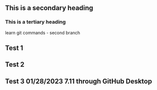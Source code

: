 ## This is a secondary heading
### This is a tertiary heading
learn git commands - second branch
## Test 1 
## Test 2
## Test 3 01/28/2023 7.11 through GitHub Desktop

